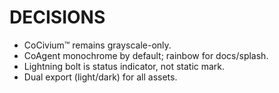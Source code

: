 # DECISIONS
- CoCivium™ remains grayscale-only.
- CoAgent monochrome by default; rainbow for docs/splash.
- Lightning bolt is status indicator, not static mark.
- Dual export (light/dark) for all assets.
